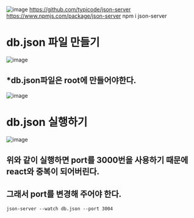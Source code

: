 
![image](https://github.com/slzlxn/react_basic/assets/105650300/92e1346a-e280-4689-9e3b-b172c2325936)
https://github.com/typicode/json-server https://www.npmjs.com/package/json-server
  npm i json-server

# db.json 파일 만들기
![image](https://github.com/slzlxn/react_basic/assets/105650300/f807a4cd-069a-42e9-b41d-94f2f4fad7be)

## *db.json파일은 root에 만들어야한다.
![image](https://github.com/slzlxn/react_basic/assets/105650300/d472902c-2e71-4add-8771-c2fd7c8aa510)


# db.json 실행하기
![image](https://github.com/slzlxn/react_basic/assets/105650300/6c268332-d769-403f-a03b-8b93079e00fb)

## 위와 같이 실행하면 port를 3000번을 사용하기 때문에 react와 중복이 되어버린다.
## 그래서 port를 변경해 주어야 한다.
    json-server --watch db.json --port 3004
